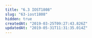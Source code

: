 ```yaml
---
title: "6.3 IOST1808"
slug: "63-iost1808"
hidden: true
createdAt: "2019-03-25T09:27:43.826Z"
updatedAt: "2019-05-31T11:31:35.014Z"
---
```

